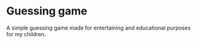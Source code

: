# Guessing game

A simple guessing game made for entertaining and educational purposes for my children.